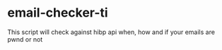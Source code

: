 # email-checker-ti
This script will check against hibp api when, how and if your emails are pwnd or not

